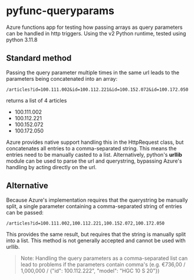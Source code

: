 # pyfunc-queryparams
Azure functions app for testing how passing arrays as query parameters can be handled in http triggers. Using the v2 Python runtime, tested using python 3.11.8

## Standard method
Passing the query parameter multiple times in the same url leads to the parameters being concatenated into an array:

``/articles?id=100.111.002&id=100.112.221&id=100.152.072&id=100.172.050``

returns a list of 4 articles
- 100.111.002
- 100.112.221
- 100.152.072
- 100.172.050

Azure provides native support handling this in the HttpRequest class, but concatenates all entries to a comma-separated string. This means the entries need to be manually casted to a list. Alternatively, python's **urllib** module can be used to parse the url and querystring, bypassing Azure's handling by acting directly on the url.

## Alternative
Because Azure's implementation requires that the querystring be manually split, a single parameter containing a comma-separated string of entries can be passed:

``/articles?id=100.111.002,100.112.221,100.152.072,100.172.050``

This provides the same result, but requires that the string is manually split into a list. This method is not generally accepted and cannot be used with urllib.

> Note: Handling the query parameters as a comma-separated list can lead to problems if the parameters contain comma's (e.g. €736,00 / 1,000,000 / {"id": 100.112.222", "model": "HGC 10 S 20"})
